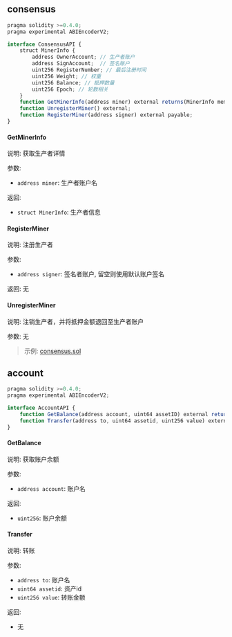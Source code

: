 ## consensus
```js
pragma solidity >=0.4.0;
pragma experimental ABIEncoderV2;

interface ConsensusAPI {
    struct MinerInfo {
        address OwnerAccount; // 生产者账户
        address SignAccount;  // 签名账户
        uint256 RegisterNumber; // 最后注册时间
        uint256 Weight; // 权重
        uint256 Balance; // 抵押数量
        uint256 Epoch; // 轮数相关
    }
    function GetMinerInfo(address miner) external returns(MinerInfo memory);
    function UnregisterMiner() external;
    function RegisterMiner(address signer) external payable;
}
```
#### GetMinerInfo
说明: 获取生产者详情

参数: 
- `address miner`: 生产者账户名

返回:
- `struct MinerInfo`: 生产者信息

#### RegisterMiner
说明: 注册生产者

参数:
- `address signer`: 签名者账户, 留空则使用默认账户签名

返回: 无

#### UnregisterMiner
说明: 注销生产者，并将抵押金额退回至生产者账户

参数: 无

> 示例: [consensus.sol]

## account
```js
pragma solidity >=0.4.0;
pragma experimental ABIEncoderV2;

interface AccountAPI {
    function GetBalance(address account, uint64 assetID) external returns(uint256);
    function Transfer(address to, uint64 assetid, uint256 value) external;
}
```
#### GetBalance
说明: 获取账户余额

参数: 
- `address account`: 账户名

返回:
- `uint256`: 账户余额

#### Transfer
说明: 转账

参数: 
- `address to`: 账户名
- `uint64 assetid`: 资产id
- `uint256 value`: 转账金额

返回:
- 无

[consensus.sol]: ../plugin/consensus.sol
